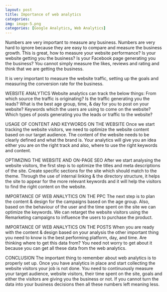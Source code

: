 ```yaml
---
layout: post
title: Importance of web analytics
categories: 
img: image-5.png
categories: [Google Analytics, Web Analytics]
---
```


Numbers are very important to measure any business. Numbers are very hard to ignore because they are easy to compare and measure the business growth. This is great, how to measure your website performance? Is your website getting you the business? Is your Facebook page generating you the business? You cannot simply measure the likes, reviews and rating and think that we are getting the business. 

It is very important to measure the website traffic, setting up the goals and measuring the conversion rate for the business.

WEBSITE ANALYTICS
Website analytics can track the below things:
From which source the traffic is originating?
Is the traffic generating you the leads?
What is the best age group, time, & day for you to post on your website?
Keywords which the users are using to come on the website?
Which types of posts generating you the leads or traffic to the website?

USAGE OF CONTENT AND KEYWORDS ON THE WEBSITE
Once we start tracking the website visitors, we need to optimize the website content based on our target audience. The content of the website needs to be clearly defined and what the brand is. Your analytics will give you an idea either you are on the right track and also, where to use the right keywords and content.

OPTIMIZING THE WEBSITE AND ON-PAGE SEO
After we start analysing the website visitors, the first step is to optimize the titles and meta descriptions of the site. Create specific sections for the site which should match to the theme. Through the use of internal linking & the directory structure, it helps the site to appear for the more relevant keywords and it will help the visitors to find the right content on the website.

IMPORTANCE OF WEB ANALYTICS ON THE PPC
The next step is to plan the content & design for the campaigns based on the age group. Also, based on the behaviour of the user and the time spent on the site we can optimize the keywords. We can retarget the website visitors using the Remarketing campaigns to influence the users to purchase the product.

IMPORTANCE OF WEB ANALYTICS ON THE POSTS
When you are ready with the content & design based on your analysis the other important thing you need to know is the best performing platform, day, and time. Are thinking where to get this data from? You need not worry to get about it because you can get all these data from the web analytics. 

CONCLUSION
The important thing to remember about web analytics is to properly set up. Once you have analytics in place and start collecting the website visitors your job is not done. You need to continuously measure your target audience, website visitors, their time spent on the site, goals and either the visitors are giving you the business or not. If you cannot turn the data into your business decisions then all these numbers left meaning less.

